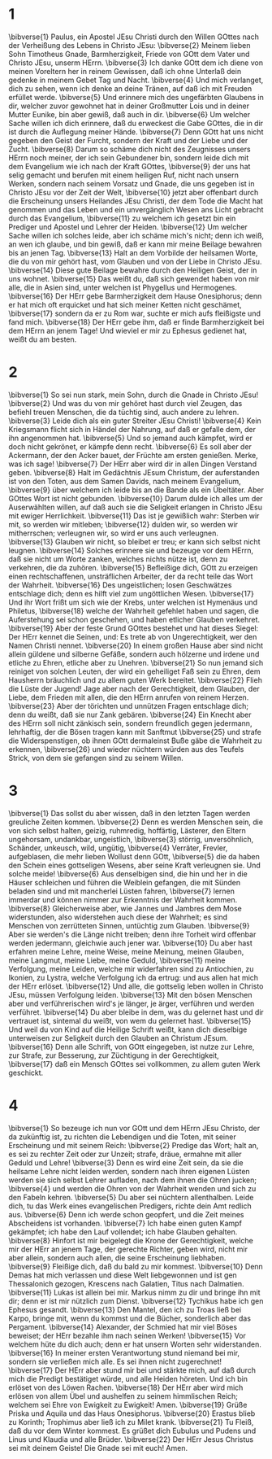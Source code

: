 # 1
\bibverse{1} Paulus, ein Apostel JEsu Christi durch den Willen GOttes nach der Verheißung des Lebens in Christo JEsu: \bibverse{2} Meinem lieben Sohn Timotheus Gnade, Barmherzigkeit, Friede von GOtt dem Vater und Christo JEsu, unserm HErrn. \bibverse{3} Ich danke GOtt dem ich diene von meinen Voreltern her in reinem Gewissen, daß ich ohne Unterlaß dein gedenke in meinem Gebet Tag und Nacht. \bibverse{4} Und mich verlanget, dich zu sehen, wenn ich denke an deine Tränen, auf daß ich mit Freuden erfüllet werde. \bibverse{5} Und erinnere mich des ungefärbten Glaubens in dir, welcher zuvor gewohnet hat in deiner Großmutter Lois und in deiner Mutter Eunike, bin aber gewiß, daß auch in dir. \bibverse{6} Um welcher Sache willen ich dich erinnere, daß du erweckest die Gabe GOttes, die in dir ist durch die Auflegung meiner Hände. \bibverse{7} Denn GOtt hat uns nicht gegeben den Geist der Furcht, sondern der Kraft und der Liebe und der Zucht. \bibverse{8} Darum so schäme dich nicht des Zeugnisses unsers HErrn noch meiner, der ich sein Gebundener bin, sondern leide dich mit dem Evangelium wie ich nach der Kraft GOttes, \bibverse{9} der uns hat selig gemacht und berufen mit einem heiligen Ruf, nicht nach unsern Werken, sondern nach seinem Vorsatz und Gnade, die uns gegeben ist in Christo JEsu vor der Zeit der Welt, \bibverse{10} jetzt aber offenbart durch die Erscheinung unsers Heilandes JEsu Christi, der dem Tode die Macht hat genommen und das Leben und ein unvergänglich Wesen ans Licht gebracht durch das Evangelium, \bibverse{11} zu welchem ich gesetzt bin ein Prediger und Apostel und Lehrer der Heiden. \bibverse{12} Um welcher Sache willen ich solches leide, aber ich schäme mich's nicht; denn ich weiß, an wen ich glaube, und bin gewiß, daß er kann mir meine Beilage bewahren bis an jenen Tag. \bibverse{13} Halt an dem Vorbilde der heilsamen Worte, die du von mir gehört hast, vom Glauben und von der Liebe in Christo JEsu. \bibverse{14} Diese gute Beilage bewahre durch den Heiligen Geist, der in uns wohnet. \bibverse{15} Das weißt du, daß sich gewendet haben von mir alle, die in Asien sind, unter welchen ist Phygellus und Hermogenes. \bibverse{16} Der HErr gebe Barmherzigkeit dem Hause Onesiphorus; denn er hat mich oft erquicket und hat sich meiner Ketten nicht geschämet, \bibverse{17} sondern da er zu Rom war, suchte er mich aufs fleißigste und fand mich. \bibverse{18} Der HErr gebe ihm, daß er finde Barmherzigkeit bei dem HErrn an jenem Tage! Und wieviel er mir zu Ephesus gedienet hat, weißt du am besten.

# 2
\bibverse{1} So sei nun stark, mein Sohn, durch die Gnade in Christo JEsu! \bibverse{2} Und was du von mir gehöret hast durch viel Zeugen, das befiehl treuen Menschen, die da tüchtig sind, auch andere zu lehren. \bibverse{3} Leide dich als ein guter Streiter JEsu Christi! \bibverse{4} Kein Kriegsmann flicht sich in Händel der Nahrung, auf daß er gefalle dem, der ihn angenommen hat. \bibverse{5} Und so jemand auch kämpfet, wird er doch nicht gekrönet, er kämpfe denn recht. \bibverse{6} Es soll aber der Ackermann, der den Acker bauet, der Früchte am ersten genießen. Merke, was ich sage! \bibverse{7} Der HErr aber wird dir in allen Dingen Verstand geben. \bibverse{8} Halt im Gedächtnis JEsum Christum, der auferstanden ist von den Toten, aus dem Samen Davids, nach meinem Evangelium, \bibverse{9} über welchem ich leide bis an die Bande als ein Übeltäter. Aber GOttes Wort ist nicht gebunden. \bibverse{10} Darum dulde ich alles um der Auserwählten willen, auf daß auch sie die Seligkeit erlangen in Christo JEsu mit ewiger Herrlichkeit. \bibverse{11} Das ist je gewißlich wahr: Sterben wir mit, so werden wir mitleben; \bibverse{12} dulden wir, so werden wir mitherrschen; verleugnen wir, so wird er uns auch verleugnen. \bibverse{13} Glauben wir nicht, so bleibet er treu; er kann sich selbst nicht leugnen. \bibverse{14} Solches erinnere sie und bezeuge vor dem HErrn, daß sie nicht um Worte zanken, welches nichts nütze ist, denn zu verkehren, die da zuhören. \bibverse{15} Befleißige dich, GOtt zu erzeigen einen rechtschaffenen, unsträflichen Arbeiter, der da recht teile das Wort der Wahrheit. \bibverse{16} Des ungeistlichen; losen Geschwätzes entschlage dich; denn es hilft viel zum ungöttlichen Wesen. \bibverse{17} Und ihr Wort frißt um sich wie der Krebs, unter welchen ist Hymenäus und Philetus, \bibverse{18} welche der Wahrheit gefehlet haben und sagen, die Auferstehung sei schon geschehen, und haben etlicher Glauben verkehret. \bibverse{19} Aber der feste Grund GOttes bestehet und hat dieses Siegel: Der HErr kennet die Seinen, und: Es trete ab von Ungerechtigkeit, wer den Namen Christi nennet. \bibverse{20} In einem großen Hause aber sind nicht allein güldene und silberne Gefäße, sondern auch hölzerne und irdene und etliche zu Ehren, etliche aber zu Unehren. \bibverse{21} So nun jemand sich reiniget von solchen Leuten, der wird ein geheiliget Faß sein zu Ehren, dem Hausherrn bräuchlich und zu allem guten Werk bereitet. \bibverse{22} Flieh die Lüste der Jugend! Jage aber nach der Gerechtigkeit, dem Glauben, der Liebe, dem Frieden mit allen, die den HErrn anrufen von reinem Herzen. \bibverse{23} Aber der törichten und unnützen Fragen entschlage dich; denn du weißt, daß sie nur Zank gebären. \bibverse{24} Ein Knecht aber des HErrn soll nicht zänkisch sein, sondern freundlich gegen jedermann, lehrhaftig, der die Bösen tragen kann mit Sanftmut \bibverse{25} und strafe die Widerspenstigen, ob ihnen GOtt dermaleinst Buße gäbe die Wahrheit zu erkennen, \bibverse{26} und wieder nüchtern würden aus des Teufels Strick, von dem sie gefangen sind zu seinem Willen.

# 3
\bibverse{1} Das sollst du aber wissen, daß in den letzten Tagen werden greuliche Zeiten kommen. \bibverse{2} Denn es werden Menschen sein, die von sich selbst halten, geizig, ruhmredig, hoffärtig, Lästerer, den Eltern ungehorsam, undankbar, ungeistlich, \bibverse{3} störrig, unversöhnlich, Schänder, unkeusch, wild, ungütig, \bibverse{4} Verräter, Frevler, aufgeblasen, die mehr lieben Wollust denn GOtt, \bibverse{5} die da haben den Schein eines gottseligen Wesens, aber seine Kraft verleugnen sie. Und solche meide! \bibverse{6} Aus denselbigen sind, die hin und her in die Häuser schleichen und führen die Weiblein gefangen, die mit Sünden beladen sind und mit mancherlei Lüsten fahren, \bibverse{7} lernen immerdar und können nimmer zur Erkenntnis der Wahrheit kommen. \bibverse{8} Gleicherweise aber, wie Jannes und Jambres dem Mose widerstunden, also widerstehen auch diese der Wahrheit; es sind Menschen von zerrütteten Sinnen, untüchtig zum Glauben. \bibverse{9} Aber sie werden's die Länge nicht treiben; denn ihre Torheit wird offenbar werden jedermann, gleichwie auch jener war. \bibverse{10} Du aber hast erfahren meine Lehre, meine Weise, meine Meinung, meinen Glauben, meine Langmut, meine Liebe, meine Geduld, \bibverse{11} meine Verfolgung, meine Leiden, welche mir widerfahren sind zu Antiochien, zu Ikonien, zu Lystra, welche Verfolgung ich da ertrug: und aus allen hat mich der HErr erlöset. \bibverse{12} Und alle, die gottselig leben wollen in Christo JEsu, müssen Verfolgung leiden. \bibverse{13} Mit den bösen Menschen aber und verführerischen wird's je länger, je ärger, verführen und werden verführet. \bibverse{14} Du aber bleibe in dem, was du gelernet hast und dir vertrauet ist, sintemal du weißt, von wem du gelernet hast. \bibverse{15} Und weil du von Kind auf die Heilige Schrift weißt, kann dich dieselbige unterweisen zur Seligkeit durch den Glauben an Christum JEsum. \bibverse{16} Denn alle Schrift, von GOtt eingegeben, ist nutze zur Lehre, zur Strafe, zur Besserung, zur Züchtigung in der Gerechtigkeit, \bibverse{17} daß ein Mensch GOttes sei vollkommen, zu allem guten Werk geschickt.

# 4
\bibverse{1} So bezeuge ich nun vor GOtt und dem HErrn JEsu Christo, der da zukünftig ist, zu richten die Lebendigen und die Toten, mit seiner Erscheinung und mit seinem Reich: \bibverse{2} Predige das Wort; halt an, es sei zu rechter Zeit oder zur Unzeit; strafe, dräue, ermahne mit aller Geduld und Lehre! \bibverse{3} Denn es wird eine Zeit sein, da sie die heilsame Lehre nicht leiden werden, sondern nach ihren eigenen Lüsten werden sie sich selbst Lehrer aufladen, nach dem ihnen die Ohren jucken; \bibverse{4} und werden die Ohren von der Wahrheit wenden und sich zu den Fabeln kehren. \bibverse{5} Du aber sei nüchtern allenthalben. Leide dich, tu das Werk eines evangelischen Predigers, richte dein Amt redlich aus. \bibverse{6} Denn ich werde schon geopfert, und die Zeit meines Abscheidens ist vorhanden. \bibverse{7} Ich habe einen guten Kampf gekämpfet; ich habe den Lauf vollendet; ich habe Glauben gehalten. \bibverse{8} Hinfort ist mir beigelegt die Krone der Gerechtigkeit, welche mir der HErr an jenem Tage, der gerechte Richter, geben wird, nicht mir aber allein, sondern auch allen, die seine Erscheinung liebhaben. \bibverse{9} Fleißige dich, daß du bald zu mir kommest. \bibverse{10} Denn Demas hat mich verlassen und diese Welt liebgewonnen und ist gen Thessalonich gezogen, Krescens nach Galatien, Titus nach Dalmatien. \bibverse{11} Lukas ist allein bei mir. Markus nimm zu dir und bringe ihn mit dir; denn er ist mir nützlich zum Dienst. \bibverse{12} Tychikus habe ich gen Ephesus gesandt. \bibverse{13} Den Mantel, den ich zu Troas ließ bei Karpo, bringe mit, wenn du kommst und die Bücher, sonderlich aber das Pergament. \bibverse{14} Alexander, der Schmied hat mir viel Böses beweiset; der HErr bezahle ihm nach seinen Werken! \bibverse{15} Vor welchem hüte du dich auch; denn er hat unsern Worten sehr widerstanden. \bibverse{16} In meiner ersten Verantwortung stund niemand bei mir, sondern sie verließen mich alle. Es sei ihnen nicht zugerechnet! \bibverse{17} Der HErr aber stund mir bei und stärkte mich, auf daß durch mich die Predigt bestätiget würde, und alle Heiden höreten. Und ich bin erlöset von des Löwen Rachen. \bibverse{18} Der HErr aber wird mich erlösen von allem Übel und aushelfen zu seinem himmlischen Reich; welchem sei Ehre von Ewigkeit zu Ewigkeit! Amen. \bibverse{19} Grüße Priska und Aquila und das Haus Onesiphorus. \bibverse{20} Erastus blieb zu Korinth; Trophimus aber ließ ich zu Milet krank. \bibverse{21} Tu Fleiß, daß du vor dem Winter kommest. Es grüßet dich Eubulus und Pudens und Linus und Klaudia und alle Brüder. \bibverse{22} Der HErr Jesus Christus sei mit deinem Geiste! Die Gnade sei mit euch! Amen.
